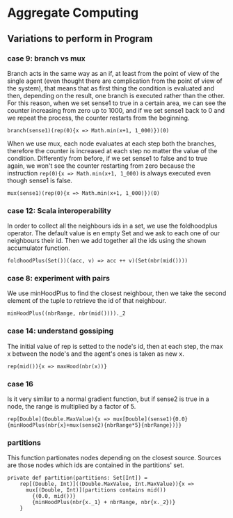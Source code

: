 # Aggregate Computing

## Variations to perform in Program

### case 9: branch vs mux

Branch acts in the same way as an if, at least from the point of view of the single agent (even thought there are complication from the point of view of the system), that means that 
as first thing the condition is evaluated and then, depending on the result, one branch is executed rather than the other. For this reason, when we set sense1 to true in a certain area,
we can see the counter increasing from zero up to 1000, and if we set sense1 back to 0 and we repeat the process, the counter restarts from the beginning.

```
branch(sense1)(rep(0){x => Math.min(x+1, 1_000)})(0)
```

When we use mux, each node evaluates at each step both the branches, therefore the counter is increased at each step no matter the value of the condition. Differently from before, if we set
sense1 to false and to true again, we won't see the counter restarting from zero because the instruction `rep(0){x => Math.min(x+1, 1_000)` is always executed even though sense1 is false.

```
mux(sense1)(rep(0){x => Math.min(x+1, 1_000)})(0)
```

### case 12:  Scala interoperability

In order to collect all the neighbours ids in a set, we use the foldhoodplus operator. The default value is en empty Set and we ask to each one of our neighbours their id. Then we add together
all the ids using the shown accumulator function.

```
foldhoodPlus(Set())((acc, v) => acc ++ v)(Set(nbr(mid())))
```

### case 8:  experiment with pairs

We use minHoodPlus to find the closest neighbour, then we take the second element of the tuple to retrieve the id of that neighbour. 

```
minHoodPlus((nbrRange, nbr(mid())))._2
```

### case 14: understand gossiping

The initial value of rep is setted to the node's id, then at each step, the max x between the node's and the agent's ones is taken as new x.

```
rep(mid()){x => maxHood(nbr(x))}
```

### case 16

Is it very similar to a normal gradient function, but if sense2 is true in a node, the range is multiplied by a factor of 5.

```
rep[Double](Double.MaxValue){x => mux[Double](sense1){0.0}{minHoodPlus(nbr{x}+mux(sense2){nbrRange*5}{nbrRange})}}
```

### partitions

This function partionates nodes depending on the closest source. Sources are those nodes which ids are contained in the partitions' set.

```
private def partition(partitions: Set[Int]) = 
    rep[(Double, Int)]((Double.MaxValue, Int.MaxValue)){x =>
      mux[(Double, Int)](partitions contains mid())
        {(0.0, mid())}
        {minHoodPlus(nbr{x._1} + nbrRange, nbr{x._2})}
    }
```
